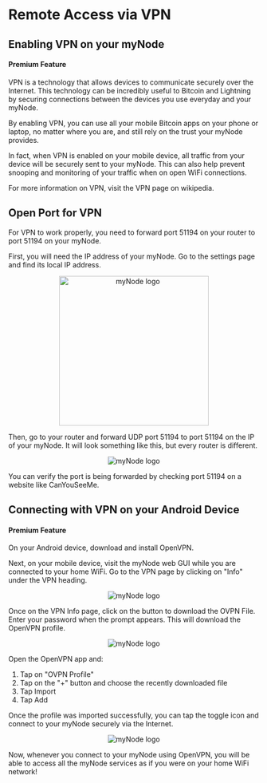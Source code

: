 # Remote Access via VPN

## Enabling VPN on your myNode

#### Premium Feature

VPN is a technology that allows devices to communicate securely over the Internet. This technology can be incredibly useful to Bitcoin and Lightning by securing connections between the devices you use everyday and your myNode.

By enabling VPN, you can use all your mobile Bitcoin apps on your phone or laptop, no matter where you are, and still rely on the trust your myNode provides.

In fact, when VPN is enabled on your mobile device, all traffic from your device will be securely sent to your myNode. This can also help prevent snooping and monitoring of your traffic when on open WiFi connections.

For more information on VPN, visit the VPN page on wikipedia.

## Open Port for VPN

For VPN to work properly, you need to forward port 51194 on your router to port 51194 on your myNode.

First, you will need the IP address of your myNode. Go to the settings page and find its local IP address.

<center>
  <figure>
    <img src="/images/remote-access-vpn/vpn1.png" alt="myNode logo" style="width: 300px;">
  </figure>
</center>

Then, go to your router and forward UDP port 51194 to port 51194 on the IP of your myNode. It will look something like this, but every router is different.

<center>
  <figure>
    <img src="/images/remote-access-vpn/vpn2.png" alt="myNode logo" class="app_screenshot">
  </figure>
</center>

You can verify the port is being forwarded by checking port 51194 on a website like CanYouSeeMe.

## Connecting with VPN on your Android Device

#### Premium Feature

On your Android device, download and install OpenVPN.

Next, on your mobile device, visit the myNode web GUI while you are connected to your home WiFi. Go to the VPN page by clicking on "Info" under the VPN heading.

<center>
  <figure>
    <img src="/images/remote-access-vpn/vpn3.png" alt="myNode logo" class="app_screenshot">
  </figure>
</center>

Once on the VPN Info page, click on the button to download the OVPN File. Enter your password when the prompt appears. This will download the OpenVPN profile.

<center>
  <figure>
    <img src="/images/remote-access-vpn/vpn4.png" alt="myNode logo" class="app_screenshot">
  </figure>
</center>

Open the OpenVPN app and:

1. Tap on "OVPN Profile"
2. Tap on the "+" button and choose the recently downloaded file
3. Tap Import
4. Tap Add

Once the profile was imported successfully, you can tap the toggle icon and connect to your myNode securely via the Internet.

<center>
  <figure>
    <img src="/images/remote-access-vpn/vpn5.png" alt="myNode logo" class="app_screenshot">
  </figure>
</center>

Now, whenever you connect to your myNode using OpenVPN, you will be able to access all the myNode services as if you were on your home WiFi network!
